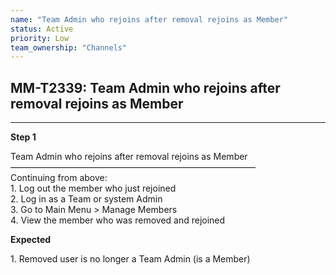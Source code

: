 ```yaml
---
name: "Team Admin who rejoins after removal rejoins as Member"
status: Active
priority: Low
team_ownership: "Channels"
---
```


## MM-T2339: Team Admin who rejoins after removal rejoins as Member

---

**Step 1**

Team Admin who rejoins after removal rejoins as Member\
————————————————————————————\
Continuing from above:\
1\. Log out the member who just rejoined\
2\. Log in as a Team or system Admin\
3\. Go to Main Menu > Manage Members\
4\. View the member who was removed and rejoined

**Expected**

1\. Removed user is no longer a Team Admin (is a Member)
